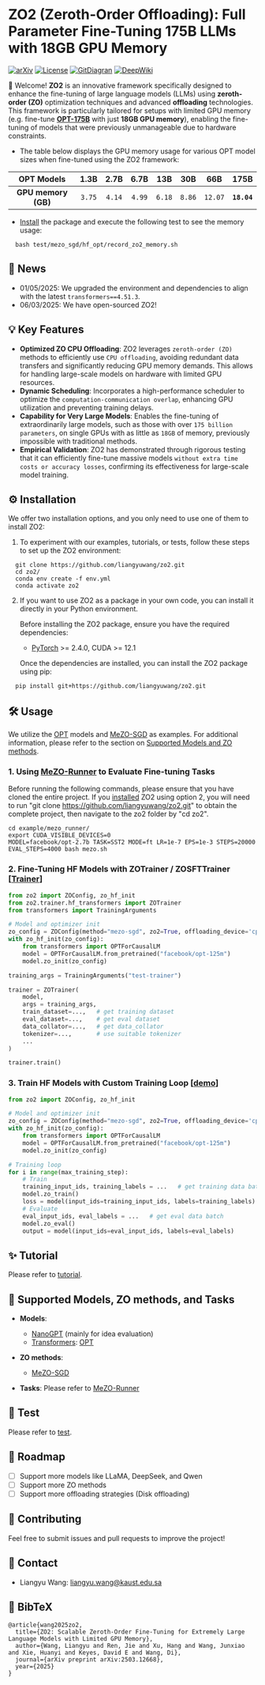 # ZO2 (Zeroth-Order Offloading): Full Parameter Fine-Tuning 175B LLMs with 18GB GPU Memory

[![arXiv](https://img.shields.io/badge/Arxiv-2503.12668-b31b1b.svg?logo=arXiv)](https://arxiv.org/abs/2503.12668)
[![License](https://img.shields.io/badge/License-Apache%202.0-yellow)](https://github.com/liangyuwang/zo2/blob/main/LICENSE)
[![GitDiagran](https://img.shields.io/badge/Git-Diagram%20-blue)](https://gitdiagram.com/liangyuwang/zo2)
[![DeepWiki](https://img.shields.io/badge/Devin-DeepWiki%20-green)](https://deepwiki.com/liangyuwang/zo2)
<!-- <a target="_blank" href="https://colab.research.google.com/github/liangyuwang/zo2/blob/main/tutorial/colab.ipynb">
  <img src="https://colab.research.google.com/assets/colab-badge.svg" alt="Open In Colab"/>
</a> -->

👋 Welcome! **ZO2** is an innovative framework specifically designed to enhance the fine-tuning of large language models (LLMs) using **zeroth-order (ZO)** optimization techniques and advanced **offloading** technologies. This framework is particularly tailored for setups with limited GPU memory (e.g. fine-tune **[OPT-175B](https://arxiv.org/abs/2205.01068)** with just **18GB GPU memory**), enabling the fine-tuning of models that were previously unmanageable due to hardware constraints.

- The table below displays the GPU memory usage for various OPT model sizes when fine-tuned using the ZO2 framework:

|        OPT Models        |   1.3B   |   2.7B   |   6.7B   |   13B   |   30B   |    66B    |        175B        |
| :-----------------------: | :------: | :------: | :------: | :------: | :------: | :-------: | :-----------------: |
| **GPU memory (GB)** | `3.75` | `4.14` | `4.99` | `6.18` | `8.86` | `12.07` | **`18.04`** |

- [Install](#️installation) the package and execute the following test to see the memory usage:

```shell
  bash test/mezo_sgd/hf_opt/record_zo2_memory.sh
```

## 📰 News

- 01/05/2025: We upgraded the environment and dependencies to align with the latest `transformers==4.51.3`. 
- 06/03/2025: We have open-sourced ZO2!

## 💡 Key Features

- **Optimized ZO CPU Offloading**: ZO2 leverages `zeroth-order (ZO)` methods to efficiently use `CPU offloading`, avoiding redundant data transfers and significantly reducing GPU memory demands. This allows for handling large-scale models on hardware with limited GPU resources.
- **Dynamic Scheduling**: Incorporates a high-performance scheduler to optimize the `computation-communication overlap`, enhancing GPU utilization and preventing training delays.
- **Capability for Very Large Models**: Enables the fine-tuning of extraordinarily large models, such as those with over `175 billion parameters`, on single GPUs with as little as `18GB` of memory, previously impossible with traditional methods.
- **Empirical Validation**: ZO2 has demonstrated through rigorous testing that it can efficiently fine-tune massive models `without extra time costs or accuracy losses`, confirming its effectiveness for large-scale model training.

## ⚙️ Installation

We offer two installation options, and you only need to use one of them to install ZO2:

1. To experiment with our examples, tutorials, or tests, follow these steps to set up the ZO2 environment:

```shell
  git clone https://github.com/liangyuwang/zo2.git
  cd zo2/
  conda env create -f env.yml
  conda activate zo2
```

2. If you want to use ZO2 as a package in your own code, you can install it directly in your Python environment.

    Before installing the ZO2 package, ensure you have the required dependencies:

    - [PyTorch](https://pytorch.org/get-started/locally/) >= 2.4.0, CUDA >= 12.1

    Once the dependencies are installed, you can install the ZO2 package using pip:

```shell
  pip install git+https://github.com/liangyuwang/zo2.git
```

## 🛠️ Usage

We utilize the [OPT](https://arxiv.org/abs/2205.01068) models and [MeZO-SGD](https://arxiv.org/abs/2305.17333) as examples. For additional information, please refer to the section on [Supported Models and ZO methods](#-supported-models-zo-methods-and-tasks-support).

### 1. Using [MeZO-Runner](example/mezo_runner/) to Evaluate Fine-tuning Tasks

Before running the following commands, please ensure that you have cloned the entire project. If you [installed](#️installation) ZO2 using option 2, you will need to run "git clone https://github.com/liangyuwang/zo2.git" to obtain the complete project, then navigate to the zo2 folder by "cd zo2".

```shell
cd example/mezo_runner/
export CUDA_VISIBLE_DEVICES=0
MODEL=facebook/opt-2.7b TASK=SST2 MODE=ft LR=1e-7 EPS=1e-3 STEPS=20000 EVAL_STEPS=4000 bash mezo.sh
```

### 2. Fine-Tuning HF Models with ZOTrainer / ZOSFTTrainer [[Trainer](./tutorial/huggingface.ipynb)]

```python
from zo2 import ZOConfig, zo_hf_init
from zo2.trainer.hf_transformers import ZOTrainer
from transformers import TrainingArguments

# Model and optimizer init
zo_config = ZOConfig(method="mezo-sgd", zo2=True, offloading_device='cpu', working_device='cuda', lr=1e-5)
with zo_hf_init(zo_config):
    from transformers import OPTForCausalLM
    model = OPTForCausalLM.from_pretrained("facebook/opt-125m")
    model.zo_init(zo_config)

training_args = TrainingArguments("test-trainer")

trainer = ZOTrainer(
    model,
    args = training_args,
    train_dataset=...,   # get training dataset
    eval_dataset=...,    # get eval dataset
    data_collator=...,   # get data_collator
    tokenizer=...,       # use suitable tokenizer
    ...
)

trainer.train()
```

### 3. Train HF Models with Custom Training Loop [[demo](./tutorial/demo.ipynb)]

```python
from zo2 import ZOConfig, zo_hf_init

# Model and optimizer init
zo_config = ZOConfig(method="mezo-sgd", zo2=True, offloading_device='cpu', working_device='cuda', lr=1e-5)
with zo_hf_init(zo_config):
    from transformers import OPTForCausalLM
    model = OPTForCausalLM.from_pretrained("facebook/opt-125m")
    model.zo_init(zo_config)

# Training loop
for i in range(max_training_step):
    # Train
    training_input_ids, training_labels = ...   # get training data batch
    model.zo_train()
    loss = model(input_ids=training_input_ids, labels=training_labels)
    # Evaluate
    eval_input_ids, eval_labels = ...   # get eval data batch
    model.zo_eval()     
    output = model(input_ids=eval_input_ids, labels=eval_labels)
```

## ✨ Tutorial

Please refer to [tutorial](./tutorial/).

## 🤖 Supported Models, ZO methods, and Tasks

- **Models**:

  * [NanoGPT](https://github.com/karpathy/build-nanogpt/blob/master/train_gpt2.py)   (mainly for idea evaluation)
  * [Transformers](https://github.com/huggingface/transformers): [OPT](https://arxiv.org/abs/2205.01068)
- **ZO methods**:

  * [MeZO-SGD](https://arxiv.org/abs/2305.17333)
- **Tasks**: Please refer to [MeZO-Runner](example/mezo_runner/)

## 🧪 Test

Please refer to [test](./test/).

## 🧭 Roadmap

- [ ] Support more models like LLaMA, DeepSeek, and Qwen
- [ ] Support more ZO methods
- [ ] Support more offloading strategies (Disk offloading)

## 🚶 Contributing

Feel free to submit issues and pull requests to improve the project!

## 📲 Contact

* Liangyu Wang: liangyu.wang@kaust.edu.sa

## 📖 BibTeX

```
@article{wang2025zo2,
  title={ZO2: Scalable Zeroth-Order Fine-Tuning for Extremely Large Language Models with Limited GPU Memory},
  author={Wang, Liangyu and Ren, Jie and Xu, Hang and Wang, Junxiao and Xie, Huanyi and Keyes, David E and Wang, Di},
  journal={arXiv preprint arXiv:2503.12668},
  year={2025}
}
```
